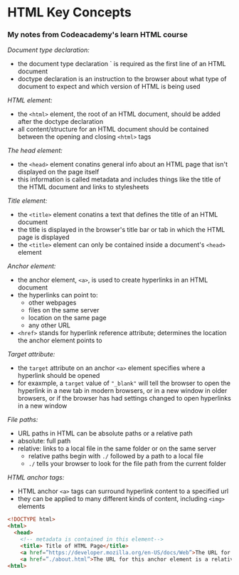 # HTML Key Concepts
### My notes from Codeacademy's learn HTML course

*Document type declaration:*
- the document type declaration `<!DOCTYPE html> is required as the first line of an HTML document
- doctype declaration is an instruction to the browser about what type of document to expect and which version of HTML is being used

*HTML element:*
- the `<html>` element, the root of an HTML document, should be added after the doctype declaration 
- all content/structure for an HTML document should be contained between the opening and closing `<html>` tags

*The head element:*
- the `<head>` element conatins general info about an HTML page that isn't displayed on the page itself
- this information is called metadata and includes things like the title of the HTML document and links to stylesheets

*Title element:*
- the `<title>` element conatins a text that defines the title of an HTML document
- the title is displayed in the browser's title bar or tab in which the HTML page is displayed
- the `<title>` element can only be contained inside a document's `<head>` element

*Anchor element:*
- the anchor element, `<a>`, is used to create hyperlinks in an HTML document
- the hyperlinks can point to:
  - other webpages
  - files on the same server
  - location on the same page
  - any other URL
- `<href>` stands for hyperlink reference attribute; determines the location the anchor element points to

*Target attribute:*
- the `target` attribute on an anchor `<a>` element specifies where a hyperlink should be opened
- for exaxmple, a `target` value of `"_blank"` will tell the browser to open the hyperlink in a new tab in modern browsers, or in a new window in older browsers, or if the browser has had settings changed to open hyperlinks in a new window
  
*File paths:*
- URL paths in HTML can be absolute paths or a relative path
- absolute: full path
- relative: links to a local file in the same folder or on the same server
  - relative paths begin with `./` followed by a path to a local file
  - `./` tells your browser to look for the file path from the current folder
  
*HTML anchor tags:*
- HTML anchor `<a>` tags can surround hyperlink content to a specified url
- they can be applied to many different kinds of content, including `<img>` elements

```html
<!DOCTYPE html>
<html>
  <head>
    <!-- metadata is contained in this element-->
    <title> Title of HTML Page</title>
    <a href=”https://developer.mozilla.org/en-US/docs/Web”>The URL for this anchor element is an absolute file path.</a>
    <a href=”./about.html”>The URL for this anchor element is a relative file path.</a>  </head>
<html>

```
